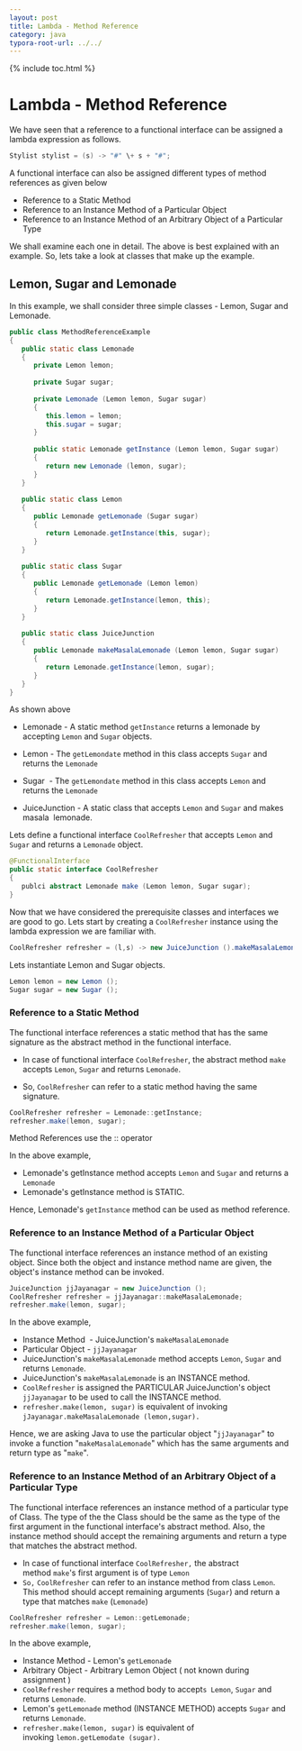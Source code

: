 ```yaml
---
layout: post
title: Lambda - Method Reference  
category: java
typora-root-url: ../../
---
```


{% include toc.html %}

# Lambda - Method Reference  

  
  
We have seen that a reference to a functional interface can be assigned a lambda expression as follows.  
```java
Stylist stylist = (s) -> "#" \+ s + "#";
```
A functional interface can also be assigned different types of method references as given below  

*   Reference to a Static Method
*   Reference to an Instance Method of a Particular Object
*   Reference to an Instance Method of an Arbitrary Object of a Particular Type  
    

We shall examine each one in detail. The above is best explained with an example. So, lets take a look at classes that make up the example.  

## Lemon, Sugar and Lemonade

In this example, we shall consider three simple classes - Lemon, Sugar and Lemonade.  
```java
public class MethodReferenceExample  
{  
   public static class Lemonade   
   {   
      private Lemon lemon;  
        
      private Sugar sugar;  
        
      private Lemonade (Lemon lemon, Sugar sugar)  
      {  
         this.lemon = lemon;  
         this.sugar = sugar;  
      }  
        
      public static Lemonade getInstance (Lemon lemon, Sugar sugar)  
      {  
         return new Lemonade (lemon, sugar);  
      }         
   }   
     
   public static class Lemon  
   {  
      public Lemonade getLemonade (Sugar sugar)  
      {  
         return Lemonade.getInstance(this, sugar);  
      }  
   }  
     
   public static class Sugar      
   {  
      public Lemonade getLemonade (Lemon lemon)  
      {  
         return Lemonade.getInstance(lemon, this);  
      }  
   }  
  
   public static class JuiceJunction  
   {  
      public Lemonade makeMasalaLemonade (Lemon lemon, Sugar sugar)  
      {  
         return Lemonade.getInstance(lemon, sugar);  
      }  
   }  
}
```
As shown above  

*   Lemonade - A static method `getInstance` returns a lemonade by accepting `Lemon` and `Sugar` objects.  
    
*   Lemon - The `getLemondate` method in this class accepts `Sugar` and returns the `Lemonade`
*   Sugar  - The `getLemondate` method in this class accepts `Lemon` and returns the `Lemonade`
*   JuiceJunction - A static class that accepts `Lemon` and `Sugar` and makes masala  lemonade.  
    

Lets define a functional interface `CoolRefresher` that accepts `Lemon` and `Sugar` and returns a `Lemonade` object.  
```java
@FunctionalInterface  
public static interface CoolRefresher  
{  
   publci abstract Lemonade make (Lemon lemon, Sugar sugar);  
}
```
Now that we have considered the prerequisite classes and interfaces we are good to go. Lets start by creating a `CoolRefresher` instance using the lambda expression we are familiar with.  
```java
CoolRefresher refresher = (l,s) -> new JuiceJunction ().makeMasalaLemonade(l, s);
```
Lets instantiate Lemon and Sugar objects.  
```java
Lemon lemon = new Lemon ();  
Sugar sugar = new Sugar ();
```

### Reference to a Static Method

The functional interface references a static method that has the same signature as the abstract method  in the functional interface.  

*   In case of functional interface `CoolRefresher`, the abstract method `make` accepts `Lemon`, `Sugar` and returns `Lemonade`.  
    
*   So, `CoolRefresher` can refer to a static method having the same signature.

```java
CoolRefresher refresher = Lemonade::getInstance;  
refresher.make(lemon, sugar);  

```
Method References use the :: operator  
  
In the above example,  

*   Lemonade's getInstance method accepts `Lemon` and `Sugar` and returns a `Lemonade`
*   Lemonade's getInstance method is STATIC.  
    

Hence, Lemonade's `getInstance` method can be used as method reference.  

### Reference to an Instance Method of a Particular Object

The functional interface references an instance method of an existing object. Since both the object and instance method name are given, the object's instance method can be invoked.  
  
```java
JuiceJunction jjJayanagar = new JuiceJunction ();  
CoolRefresher refresher = jjJayanagar::makeMasalaLemonade;  
refresher.make(lemon, sugar);
```
In the above example,  

*   Instance Method  - JuiceJunction's `makeMasalaLemonade`
*   Particular Object - `jjJayanagar`
*   JuiceJunction's `makeMasalaLemonade` method accepts `Lemon`, `Sugar` and returns `Lemonade`.
*   JuiceJunction's `makeMasalaLemonade` is an INSTANCE method.
*   `CoolRefresher` is assigned the PARTICULAR JuiceJunction's object `jjJayanagar` to be used to call the INSTANCE method. 
*   `refresher.make(lemon, sugar)` is equivalent of invoking `jJayanagar.makeMasalaLemonade (lemon,sugar).`

Hence, we are asking Java to use the particular object "`jjJayanagar`" to invoke a function "`makeMasalaLemonade`" which has the same arguments and return type as "`make`".  
  

### Reference to an Instance Method of an Arbitrary Object of a Particular Type

The functional interface references an instance method of a particular type of Class. The type of the the Class should be the same as the type of the first argument in the functional interface's abstract method. Also, the instance method should accept the remaining arguments and return a type that matches the abstract method.  

*   In case of functional interface `CoolRefresher,` the abstract method `make`'s first argument is of type `Lemon`
*   `So,` `CoolRefresher` can refer to an instance method from class `Lemon`. This method should accept remaining arguments (`Sugar`) and return a type that matches `make` (`Lemonade`)  
    

```java
CoolRefresher refresher = Lemon::getLemonade;  
refresher.make(lemon, sugar);  

```
In the above example,  

*   Instance Method - Lemon's `getLemonade`
*   Arbitrary Object - Arbitrary Lemon Object ( not known during assignment )
*   `CoolRefresher` requires a method body to accept`s Lemon`, `Sugar` and returns `Lemonade`.
*   Lemon's `getLemonade` method (INSTANCE METHOD) accepts `Sugar` and returns `Lemonade`.
*   `refresher.make(lemon, sugar)` is equivalent of invoking `lemon.getLemodate (sugar).`